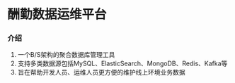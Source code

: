 # 酬勤数据运维平台
### 介绍
1. 一个B/S架构的聚合数据库管理工具
2. 支持多类数据源包括MySQL、ElasticSearch、MongoDB、Redis、Kafka等
3. 旨在帮助开发人员、运维人员更方便的维护线上环境业务数据